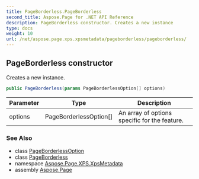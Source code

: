 ```yaml
---
title: PageBorderless.PageBorderless
second_title: Aspose.Page for .NET API Reference
description: PageBorderless constructor. Creates a new instance
type: docs
weight: 10
url: /net/aspose.page.xps.xpsmetadata/pageborderless/pageborderless/
---
```

## PageBorderless constructor

Creates a new instance.

```csharp
public PageBorderless(params PageBorderlessOption[] options)
```

| Parameter | Type | Description |
| --- | --- | --- |
| options | PageBorderlessOption[] | An array of options specific for the feature. |

### See Also

* class [PageBorderlessOption](../../pageborderless.pageborderlessoption/)
* class [PageBorderless](../)
* namespace [Aspose.Page.XPS.XpsMetadata](../../pageborderless/)
* assembly [Aspose.Page](../../../)


